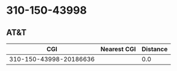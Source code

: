 # 310-150-43998
## AT&T


| CGI | Nearest CGI | Distance |
|-----|-------------|----------|
| 310-150-43998-20186636 |  | 0.0 |
